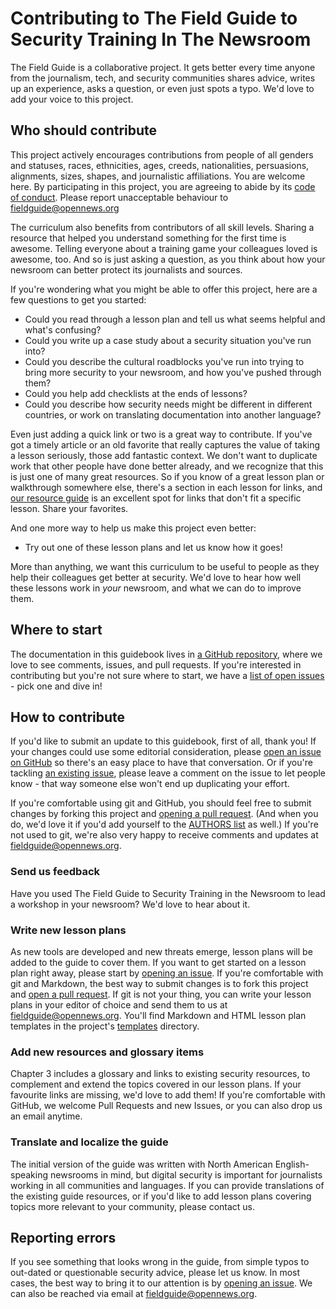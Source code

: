 # Contributing to The Field Guide to Security Training In The Newsroom

The Field Guide is a collaborative project. It gets better every time anyone from the journalism, tech, and security communities shares advice, writes up an experience, asks a question, or even just spots a typo. We'd love to add your voice to this project.

## Who should contribute

This project actively encourages contributions from people of all genders and statuses, races, ethnicities, ages, creeds, nationalities, persuasions, alignments, sizes, shapes, and journalistic affiliations. You are welcome here. By participating in this project, you are agreeing to abide by its [code of conduct](https://github.com/OpenNewsLabs/field-guide-security-training-newsroom/blob/master/CODE_OF_CONDUCT.md). Please report unacceptable behaviour to [fieldguide@opennews.org](mailto:fieldguide@opennews.org)

The curriculum also benefits from contributors of all skill levels. Sharing a resource that helped you understand something for the first time is awesome. Telling everyone about a training game your colleagues loved is awesome, too. And so is just asking a question, as you think about how your newsroom can better protect its journalists and sources.

If you're wondering what you might be able to offer this project, here are a few questions to get you started:

* Could you read through a lesson plan and tell us what seems helpful and what's confusing?
* Could you write up a case study about a security situation you've run into?
* Could you describe the cultural roadblocks you've run into trying to bring more security to your newsroom, and how you've pushed through them?
* Could you help add checklists at the ends of lessons?
* Could you describe how security needs might be different in different countries, or work on translating documentation into another language?

Even just adding a quick link or two is a great way to contribute. If you've got a timely article or an old favorite that really captures the value of taking a lesson seriously, those add fantastic context. We don't want to duplicate work that other people have done better already, and we recognize that this is just one of many great resources. So if you know of a great lesson plan or walkthrough somewhere else, there's a section in each lesson for links, and [our resource guide](https://securitytraining.opennews.org/en/latest/Chapter03-01-Resources.html) is an excellent spot for links that don't fit a specific lesson. Share your favorites.

And one more way to help us make this project even better:

* Try out one of these lesson plans and let us know how it goes!

More than anything, we want this curriculum to be useful to people as they help their colleagues get better at security. We'd love to hear how well these lessons work in _your_ newsroom, and what we can do to improve them.

## Where to start

The documentation in this guidebook lives in [a GitHub repository](https://github.com/OpenNewsLabs/newsroom-security-curricula), where we love to see comments, issues, and pull requests. If you're interested in contributing but you're not sure where to start, we have a [list of open issues](https://github.com/OpenNewsLabs/newsroom-security-curricula/issues) - pick one and dive in!

## How to contribute

If you'd like to submit an update to this guidebook, first of all, thank you! If your changes could use some editorial consideration, please [open an issue on GitHub](https://github.com/OpenNewsLabs/newsroom-security-curricula/issues/new) so there's an easy place to have that conversation. Or if you're tackling [an existing issue](https://github.com/OpenNewsLabs/newsroom-security-curricula/issues), please leave a comment on the issue to let people know - that way someone else won't end up duplicating your effort.

If you're comfortable using git and GitHub, you should feel free to submit changes by forking this project and [opening a pull request](https://github.com/OpenNewsLabs/newsroom-security-curricula/compare). (And when you do, we'd love it if you'd add yourself to the [AUTHORS list](https://github.com/OpenNewsLabs/newsroom-security-curricula#authors) as well.) If you're not used to git, we're also very happy to receive comments and updates at [fieldguide@opennews.org](mailto:fieldguide@opennews.org).

### Send us feedback
Have you used The Field Guide to Security Training in the Newsroom to lead a workshop in your newsroom? We'd love to hear about it. 

### Write new lesson plans
As new tools are developed and new threats emerge, lesson plans will be added to the guide to cover them. If you want to get started on a lesson plan right away, please start by [opening an issue](https://github.com/OpenNewsLabs/newsroom-security-curricula/issues/new). If you're comfortable with git and Markdown, the best way to submit changes is to fork this project and [open a pull request](https://github.com/OpenNewsLabs/newsroom-security-curricula/compare). If git is not your thing, you can write your lesson plans in your editor of choice and send them to us at [fieldguide@opennews.org](mailto:fieldguide@opennews.org). You'll find Markdown and HTML lesson plan templates in the project's [templates](https://github.com/OpenNewsLabs/field-guide-security-training-newsroom/tree/master/templates) directory.

### Add new resources and glossary items
Chapter 3 includes a glossary and links to existing security resources, to complement and extend the topics covered in our lesson plans. If your favourite links are missing, we'd love to add them! If you're comfortable with GitHub, we welcome Pull Requests and new Issues, or you can also drop us an email anytime.

### Translate and localize the guide
The initial version of the guide was written with North American English-speaking newsrooms in mind, but digital security is important for journalists working in all communities and languages. If you can provide translations of the existing guide resources, or if you'd like to add lesson plans covering topics more relevant to your community, please contact us.

## Reporting errors

If you see something that looks wrong in the guide, from simple typos to out-dated or questionable security advice, please let us know. In most cases, the best way to bring it to our attention is by [opening an issue](https://github.com/OpenNewsLabs/newsroom-security-curricula/issues/new). We can also be reached via email at [fieldguide@opennews.org](mailto:fieldguide@opennews.org).

